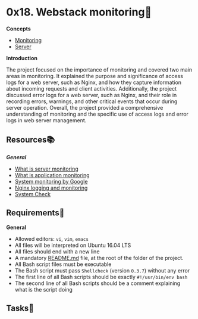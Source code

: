 # 0x18. Webstack monitoring:briefcase:

**Concepts**
- [Monitoring](../0x09-web_infrastructure_design/concepts/monitoring.md)
- [Server](../0x09-web_infrastructure_design/concepts/server.md)

**Introduction**

The project focused on the importance of monitoring and covered two main areas in monitoring. It explained the purpose and significance of access logs for a web server, such as Nginx, and how they capture information about incoming requests and client activities. Additionally, the project discussed error logs for a web server, such as Nginx, and their role in recording errors, warnings, and other critical events that occur during server operation. Overall, the project provided a comprehensive understanding of monitoring and the specific use of access logs and error logs in web server management.

## Resources:books:
***General***
- [What is server monitoring](https://www.sumologic.com/glossary/server-monitoring/)
- [What is application monitoring](https://en.m.wikipedia.org/wiki/Application_performance_management)
- [System monitoring by Google](https://sre.google/sre-book/monitoring-distributed-systems/)
- [Nginx logging and monitoring](https://docs.nginx.com/nginx/admin-guide/monitoring/logging/)
- [System Check](https://docs.datadoghq.com/integrations/system/)

## Requirements:round_pushpin:
**General**
- Allowed editors: `vi`, `vim`, `emacs`
- All files will be interpreted on Ubuntu 16.04 LTS
- All files should end with a new line
- A mandatory [README.md](./README.md) file, at the root of the folder of the project.
- All Bash script files must be executable
- The Bash script must pass `Shellcheck` (version `0.3.7`) without any error
- The first line of all Bash scripts should be exactly `#!/usr/bin/env bash`
- The second line of all Bash scripts should be a comment explaining what is the script doing

## Tasks:page_with_curl:



